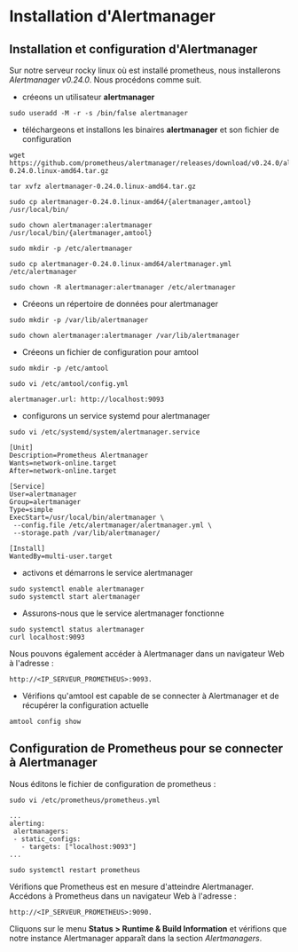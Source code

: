 # Installation d'Alertmanager
## Installation et configuration d'Alertmanager

Sur notre serveur rocky linux où est installé prometheus, nous installerons *Alertmanager v0.24.0*. Nous procédons comme suit.

- créeons un utilisateur **alertmanager**
```
sudo useradd -M -r -s /bin/false alertmanager
```

- téléchargeons et installons les binaires **alertmanager** et son fichier de configuration
```
wget https://github.com/prometheus/alertmanager/releases/download/v0.24.0/alertmanager-0.24.0.linux-amd64.tar.gz
```

```
tar xvfz alertmanager-0.24.0.linux-amd64.tar.gz
```

```
sudo cp alertmanager-0.24.0.linux-amd64/{alertmanager,amtool} /usr/local/bin/
```

```
sudo chown alertmanager:alertmanager /usr/local/bin/{alertmanager,amtool}
```

```
sudo mkdir -p /etc/alertmanager
```

```
sudo cp alertmanager-0.24.0.linux-amd64/alertmanager.yml /etc/alertmanager
```

```
sudo chown -R alertmanager:alertmanager /etc/alertmanager
```

- Créeons un répertoire de données pour alertmanager
```
sudo mkdir -p /var/lib/alertmanager
```

```
sudo chown alertmanager:alertmanager /var/lib/alertmanager
```

- Créeons un fichier de configuration pour amtool
```
sudo mkdir -p /etc/amtool
```

```
sudo vi /etc/amtool/config.yml
```

```
alertmanager.url: http://localhost:9093
```

- configurons un service systemd pour alertmanager
```
sudo vi /etc/systemd/system/alertmanager.service
```

```
[Unit]
Description=Prometheus Alertmanager
Wants=network-online.target
After=network-online.target

[Service]
User=alertmanager
Group=alertmanager
Type=simple
ExecStart=/usr/local/bin/alertmanager \
 --config.file /etc/alertmanager/alertmanager.yml \
 --storage.path /var/lib/alertmanager/

[Install]
WantedBy=multi-user.target
```

- activons et démarrons le service alertmanager
```
sudo systemctl enable alertmanager
sudo systemctl start alertmanager
```

- Assurons-nous que le service alertmanager fonctionne
```
sudo systemctl status alertmanager
curl localhost:9093
```

Nous pouvons également accéder à Alertmanager dans un navigateur Web à l'adresse :
```
http://<IP_SERVEUR_PROMETHEUS>:9093.
```

- Vérifions qu'amtool est capable de se connecter à Alertmanager et de récupérer la configuration actuelle
```
amtool config show
```

## Configuration de Prometheus pour se connecter à Alertmanager

Nous éditons le fichier de configuration de prometheus :
```
sudo vi /etc/prometheus/prometheus.yml
```

```
...
alerting:
 alertmanagers:
 - static_configs:
   - targets: ["localhost:9093"]
... 
```

```
sudo systemctl restart prometheus
```

Vérifions que Prometheus est en mesure d'atteindre Alertmanager. Accédons à Prometheus dans un navigateur Web à l'adresse :
```
http://<IP_SERVEUR_PROMETHEUS>:9090.
```

Cliquons sur le menu **Status > Runtime & Build Information** et vérifions que notre instance Alertmanager apparaît dans la section *Alertmanagers*.